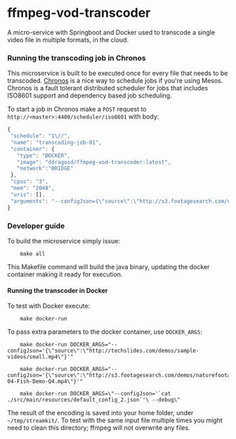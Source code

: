 # ffmpeg-vod-transcoder
A micro-service with Springboot and Docker used to transcode a single video file in multiple formats, in the cloud.

### Running the transcoding job in Chronos
This microservice is built to be executed once for every file that needs to be transcoded.
[Chronos](https://github.com/mesos/chronos) is a nice way to schedule jobs if you're using Mesos. Chronos is a fault tolerant distributed scheduler for jobs that includes ISO8601 support and dependency based job scheduling.

To start a job in Chronos make a `POST` request to `http://<master>:4400/scheduler/iso8601` with body:
 
```javascript
{ 
 "schedule": "1\//",
 "name": "transcoding-job-01",
 "container": {
   "type": "DOCKER",
   "image": "ddragosd/ffmpeg-vod-transcoder:latest",
   "network":"BRIDGE"
 },
 "cpus": "3",
 "mem": "2048",
 "uris": [],
 "arguments": "--configJson={\"source\":\"http://s3.footagesearch.com/demos/naturefootage/Q4/OF-04-Fish-Demo-Q4.mp4\"}"
}
```

### Developer guide

To build the microservice simply issue:

```
    make all
```

This Makefile command will build the java binary, updating the docker container making it ready for execution.


#### Running the transcoder in Docker

To test with Docker execute:

```
    make docker-run
```

To pass extra parameters to the docker container, use `DOCKER_ARGS`:

```
    make docker-run DOCKER_ARGS="--configJson='{\"source\":\"http://techslides.com/demos/sample-videos/small.mp4\"}'"
```

```
    make docker-run DOCKER_ARGS="--configJson='{\"source\":\"http://s3.footagesearch.com/demos/naturefootage/Q4/OF-04-Fish-Demo-Q4.mp4\"}'"
```

```
    make docker-run DOCKER_ARGS=\"--configJson='`cat ./src/main/resources/default_config_2.json`'\ --debug\"
```

The result of the encoding is saved into your home folder, under `~/tmp/streamkit/`.
To test with the same input file multiple times you might need to clean this directory; ffmpeg will not overwrite any files.